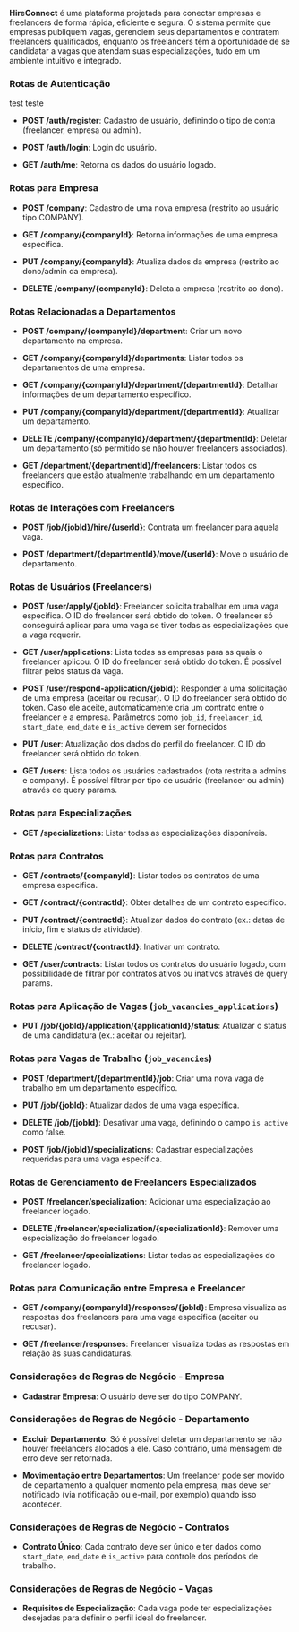 **HireConnect** é uma plataforma projetada para conectar empresas e freelancers de forma rápida, eficiente e segura. O sistema permite que empresas publiquem vagas, gerenciem seus departamentos e contratem freelancers qualificados, enquanto os freelancers têm a oportunidade de se candidatar a vagas que atendam suas especializações, tudo em um ambiente intuitivo e integrado.
### Rotas de Autenticação
test teste
- **POST /auth/register**: Cadastro de usuário, definindo o tipo de conta (freelancer, empresa ou admin).
    
- **POST /auth/login**: Login do usuário.
    
- **GET /auth/me**: Retorna os dados do usuário logado.
### Rotas para Empresa

- **POST /company**: Cadastro de uma nova empresa (restrito ao usuário tipo COMPANY).
    
- **GET /company/{companyId}**: Retorna informações de uma empresa específica.
    
- **PUT /company/{companyId}**: Atualiza dados da empresa (restrito ao dono/admin da empresa).
    
- **DELETE /company/{companyId}**: Deleta a empresa (restrito ao dono).
    
### Rotas Relacionadas a Departamentos

- **POST /company/{companyId}/department**: Criar um novo departamento na empresa.
    
- **GET /company/{companyId}/departments**: Listar todos os departamentos de uma empresa.
    
- **GET /company/{companyId}/department/{departmentId}**: Detalhar informações de um departamento específico.
    
- **PUT /company/{companyId}/department/{departmentId}**: Atualizar um departamento.
    
- **DELETE /company/{companyId}/department/{departmentId}**: Deletar um departamento (só permitido se não houver freelancers associados).
    
- **GET /department/{departmentId}/freelancers**: Listar todos os freelancers que estão atualmente trabalhando em um departamento específico.
    

### Rotas de Interações com Freelancers

- **POST /job/{jobId}/hire/{userId}**: Contrata um freelancer para aquela vaga.
    
- **POST /department/{departmentId}/move/{userId}**: Move o usuário de departamento.
    

### Rotas de Usuários (Freelancers)

- **POST /user/apply/{jobId}**: Freelancer solicita trabalhar em uma vaga específica. O ID do freelancer será obtido do token. O freelancer só conseguirá aplicar para uma vaga se tiver todas as especializações que a vaga requerir.
    
- **GET /user/applications**: Lista todas as empresas para as quais o freelancer aplicou. O ID do freelancer será obtido do token. É possível filtrar pelos status da vaga.
    
- **POST /user/respond-application/{jobId}**: Responder a uma solicitação de uma empresa (aceitar ou recusar). O ID do freelancer será obtido do token. Caso ele aceite, automaticamente cria um contrato entre o freelancer e a empresa. Parâmetros como `job_id`, `freelancer_id`, `start_date`, `end_date` e `is_active` devem ser fornecidos
    
- **PUT /user**: Atualização dos dados do perfil do freelancer. O ID do freelancer será obtido do token.
    
- **GET /users**: Lista todos os usuários cadastrados (rota restrita a admins e company). É possível filtrar por tipo de usuário (freelancer ou admin) através de query params.


### Rotas para Especializações

- **GET /specializations**: Listar todas as especializações disponíveis.
    

### Rotas para Contratos

- **GET /contracts/{companyId}**: Listar todos os contratos de uma empresa específica.
    
- **GET /contract/{contractId}**: Obter detalhes de um contrato específico.
    
- **PUT /contract/{contractId}**: Atualizar dados do contrato (ex.: datas de início, fim e status de atividade).
    
- **DELETE /contract/{contractId}**: Inativar um contrato.
    
- **GET /user/contracts**: Listar todos os contratos do usuário logado, com possibilidade de filtrar por contratos ativos ou inativos através de query params.
    

### Rotas para Aplicação de Vagas (`job_vacancies_applications`)

- **PUT /job/{jobId}/application/{applicationId}/status**: Atualizar o status de uma candidatura (ex.: aceitar ou rejeitar).
    

### Rotas para Vagas de Trabalho (`job_vacancies`)

- **POST /department/{departmentId}/job**: Criar uma nova vaga de trabalho em um departamento específico.
    
- **PUT /job/{jobId}**: Atualizar dados de uma vaga específica.
    
- **DELETE /job/{jobId}**: Desativar uma vaga, definindo o campo `is_active` como false.
    
- **POST /job/{jobId}/specializations**: Cadastrar especializações requeridas para uma vaga específica.
    

### Rotas de Gerenciamento de Freelancers Especializados

- **POST /freelancer/specialization**: Adicionar uma especialização ao freelancer logado.
    
- **DELETE /freelancer/specialization/{specializationId}**: Remover uma especialização do freelancer logado.
    
- **GET /freelancer/specializations**: Listar todas as especializações do freelancer logado.
    

### Rotas para Comunicação entre Empresa e Freelancer

- **GET /company/{companyId}/responses/{jobId}**: Empresa visualiza as respostas dos freelancers para uma vaga específica (aceitar ou recusar).
    
- **GET /freelancer/responses**: Freelancer visualiza todas as respostas em relação às suas candidaturas.
    
### Considerações de Regras de Negócio - Empresa

- **Cadastrar Empresa**: O usuário deve ser do tipo COMPANY.
    

### Considerações de Regras de Negócio - Departamento

- **Excluir Departamento**: Só é possível deletar um departamento se não houver freelancers alocados a ele. Caso contrário, uma mensagem de erro deve ser retornada.
    
- **Movimentação entre Departamentos**: Um freelancer pode ser movido de departamento a qualquer momento pela empresa, mas deve ser notificado (via notificação ou e-mail, por exemplo) quando isso acontecer.
    

### Considerações de Regras de Negócio - Contratos

- **Contrato Único**: Cada contrato deve ser único e ter dados como `start_date`, `end_date` e `is_active` para controle dos períodos de trabalho.
    

### Considerações de Regras de Negócio - Vagas

- **Requisitos de Especialização**: Cada vaga pode ter especializações desejadas para definir o perfil ideal do freelancer.